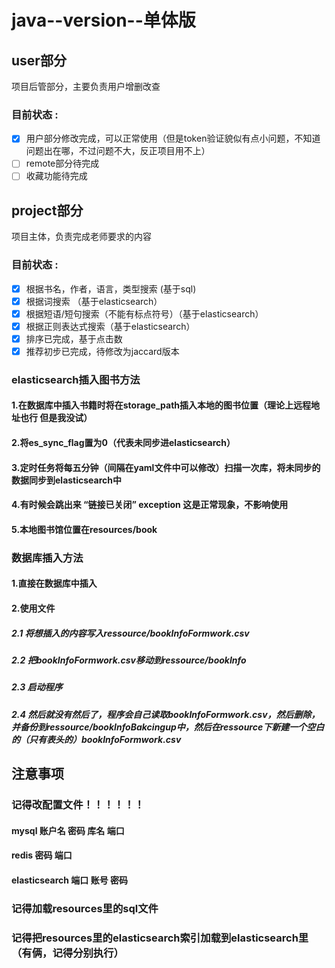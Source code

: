 # java--version--单体版

## user部分 
项目后管部分，主要负责用户增删改查 

### 目前状态 :
- [x] 用户部分修改完成，可以正常使用（但是token验证貌似有点小问题，不知道问题出在哪，不过问题不大，反正项目用不上）
- [ ] remote部分待完成
- [ ] 收藏功能待完成

## project部分 
项目主体，负责完成老师要求的内容

### 目前状态 :
- [x] 根据书名，作者，语言，类型搜索 (基于sql)
- [x] 根据词搜索 （基于elasticsearch）
- [x] 根据短语/短句搜索（不能有标点符号）（基于elasticsearch）
- [x] 根据正则表达式搜索（基于elasticsearch）
- [x] 排序已完成，基于点击数
- [x] 推荐初步已完成，待修改为jaccard版本

### elasticsearch插入图书方法
#### 1.在数据库中插入书籍时将在storage_path插入本地的图书位置（理论上远程地址也行 但是我没试）
#### 2.将es_sync_flag置为0（代表未同步进elasticsearch）
#### 3.定时任务将每五分钟（间隔在yaml文件中可以修改）扫描一次库，将未同步的数据同步到elasticsearch中
#### 4.有时候会跳出来 “链接已关闭” exception 这是正常现象，不影响使用
#### 5.本地图书馆位置在resources/book

### 数据库插入方法
#### 1.直接在数据库中插入
#### 2.使用文件
##### 2.1 将想插入的内容写入ressource/bookInfoFormwork.csv
##### 2.2 把bookInfoFormwork.csv移动到ressource/bookInfo
##### 2.3 启动程序
##### 2.4 然后就没有然后了，程序会自己读取bookInfoFormwork.csv，然后删除，并备份到ressource/bookInfoBakcingup中，然后在ressource下新建一个空白的（只有表头的）bookInfoFormwork.csv
    


## 注意事项
### 记得改配置文件！！！！！！
#### mysql 账户名 密码 库名 端口
#### redis 密码 端口
#### elasticsearch 端口 账号 密码

### 记得加载resources里的sql文件
### 记得把resources里的elasticsearch索引加载到elasticsearch里（有俩，记得分别执行）
